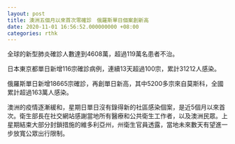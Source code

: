 ```yaml
---
layout: post
title: 澳洲五個月以來首次零確診　俄羅斯單日個案創新高
date: 2020-11-01 16:56:52.000000000 +08:00
categories: rthk
---
```


全球的新型肺炎確診人數達到4608萬，超過119萬名患者不治。

日本東京都單日新增116宗確診病例，連續13天超過100宗，累計31212人感染。

俄羅斯單日新增18665宗確診，再創單日新高，其中5200多宗來自莫斯科，全國累計超過163萬人感染。

澳洲的疫情逐漸緩和，星期日單日沒有錄得新的社區感染個案，是近5個月以來首次。衛生部長在社交網站感謝當地所有醫療和公共衛生工作者，以及澳洲民眾。上星期結束大部分封鎖措施的維多利亞州，州衛生官員透露，當地未來數天有望進一步放寬公眾出行限制。
